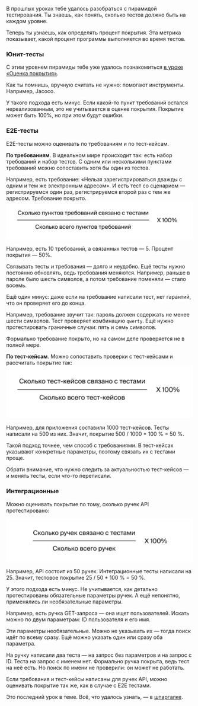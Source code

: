 В прошлых уроках тебе удалось разобраться с пирамидой тестирования. Ты знаешь, как понять, сколько тестов должно быть на каждом уровне.

Теперь ты узнаешь, как определять процент покрытия. Эта метрика показывает, какой процент программы выполняется во время тестов.


### Юнит-тесты

С этим уровнем пирамиды тебе уже удалось познакомиться [в уроке «Оценка покрытия»](https://practicum.yandex.ru/learn/qa-automation-engineer-java-extended/courses/10a893c9-7ab5-4e44-9d80-ccb565018ed5/sprints/74350/topics/e54e46f8-66eb-4e12-b871-495eb4734acb/lessons/a4d7d348-cb3f-4c51-92bd-8e9302d33f94/).

Как ты помнишь, вручную считать не нужно: помогают инструменты. Например, Jacoco.

У такого подхода есть минус. Если какой-то пункт требований остался нереализованным, это не учитывается в оценке покрытия. Покрытие может быть 100%, но при этом будут ошибки.


### Е2E-тесты

E2E-тесты можно оценивать по требованиям и по тест-кейсам.

**По требованиям**. В идеальном мире происходит так: есть набор требований и набор тестов. С одним или несколькими пунктами требований можно сопоставить хотя бы один из тестов.

Например, есть требование: «Нельзя зарегистрироваться дважды с одним и тем же электронным адресом». И есть тест со сценарием — регистрируемся один раз, регистрируемся второй раз с тем же адресом. Требование покрыто.
![img_3.png](img%2Fimg_3.png)

Например, есть 10 требований, а связанных тестов — 5. Процент покрытия — 50%.


Связывать тесты и требования — долго и неудобно. Ещё тесты нужно постоянно обновлять, ведь требования меняются. Например, раньше в пароле было шесть символов, а потом требование поменяли — стало восемь.

Ещё один минус: даже если на требование написали тест, нет гарантий, что он проверяет его до конца.

Например, требование звучит так: пароль должен содержать не менее шести символов. Тест проверяет комбинацию `qwerty`. Ещё нужно протестировать граничные случаи: пять и семь символов.

Формально требование покрыто, но на самом деле проверяется не в полной мере.


**По тест-кейсам**. Можно сопоставить проверки с тест-кейсами и рассчитать покрытие так:
![img_4.png](img%2Fimg_4.png)

Например, для приложения составили 1000 тест-кейсов. Тесты написали на 500 из них. Значит, покрытие 500 / 1000 * 100 % = 50 %.


Такой подход точнее, чем способ с требованиями. В тест-кейсах указывают конкретные параметры, поэтому связать их с тестами проще.

Обрати внимание, что нужно следить за актуальностью тест-кейсов — и менять тесты, если что-то переписали.


### Интеграционные

Можно оценивать покрытие по тому, сколько ручек API протестировано:

![img_5.png](img%2Fimg_5.png)

Например, API состоит из 50 ручек. Интеграционные тесты написали на 25. Значит, тестовое покрытие 25 / 50 * 100 % = 50 %.

У этого подхода есть минус. Не учитывается, как детально протестированы обязательные параметры ручек. А ещё непонятно, применялись ли необязательные параметры.

Например, есть ручка GET-запроса — она ищет пользователей. Искать можно по двум параметрам: ID пользователя и его имя.

Эти параметры необязательные. Можно не указывать их — тогда поиск идёт по всему сразу. Ещё можно указать один или сразу оба параметра.

На ручку написали два теста — на запрос без параметров и на запрос с ID. Теста на запрос с именем нет. Формально ручка покрыта, ведь тест на неё есть. Но поиск по имени не проверили: он может не работать.

Если требования и тест-кейсы написаны для ручек API, можно оценивать покрытие так же, как в случае с E2E тестами.

Это последний урок в теме. Всё, что удалось узнать, — в [шпаргалке](https://code.s3.yandex.net/qa-automation-engineer/java/track2/cheatsheets/sprint8/testing_all_levels_cheatsheet.pdf).